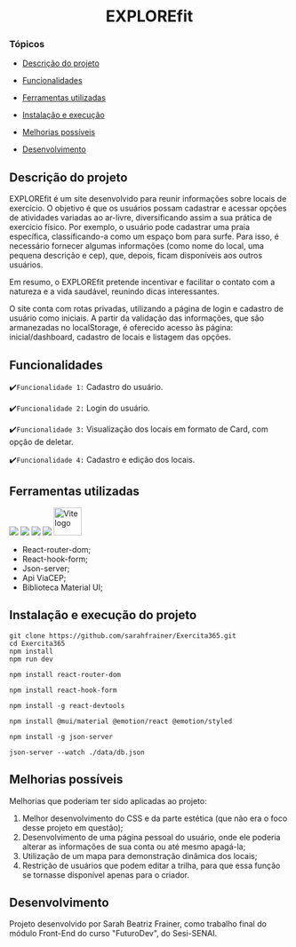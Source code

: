<h1 align="center"> EXPLOREfit </h1>

### Tópicos

- [Descrição do projeto](#descrição-do-projeto)

- [Funcionalidades](#funcionalidades)

- [Ferramentas utilizadas](#ferramentas-utilizadas)

- [Instalação e execução](#instalação-e-execução-do-projeto)

- [Melhorias possíveis](#melhorias-possíveis)

- [Desenvolvimento](#desenvolvimento)


## Descrição do projeto

EXPLOREfit é um site desenvolvido para reunir informações sobre locais de exercício. O objetivo é que os usuários possam cadastrar e acessar opções de atividades variadas ao ar-livre, diversificando assim a sua prática de exercício físico. Por exemplo, o usuário pode cadastrar uma praia específica, classificando-a como um espaço bom para surfe. Para isso, é necessário fornecer algumas informações (como nome do local, uma pequena descrição e cep), que, depois, ficam disponíveis aos outros usuários.

Em resumo, o EXPLOREfit pretende incentivar e facilitar o contato com a natureza e a vida saudável, reunindo dicas interessantes.

O site conta com rotas privadas, utilizando a página de login e cadastro de usuário como iniciais. A partir da validação das informações, que são armanezadas no localStorage, é oferecido acesso às página: inicial/dashboard, cadastro de locais e listagem das opções.


## Funcionalidades

:heavy_check_mark:`Funcionalidade 1:` Cadastro do usuário.

:heavy_check_mark:`Funcionalidade 2:` Login do usuário.

:heavy_check_mark:`Funcionalidade 3:` Visualização dos locais em formato de Card, com opção de deletar.

:heavy_check_mark:`Funcionalidade 4:` Cadastro e edição dos locais.


## Ferramentas utilizadas

<img src="https://img.shields.io/badge/JavaScript-F7DF1E?style=for-the-badge&logo=javascript&logoColor=black"/>
<img src="https://img.shields.io/badge/HTML5-E34F26?style=for-the-badge&logo=html5&logoColor=white"/>
<img src="https://img.shields.io/badge/React-20232A?style=for-the-badge&logo=react&logoColor=61DAFB"/>
<img src="https://as2.ftcdn.net/v2/jpg/02/49/94/27/1000_F_249942709_30yeu8oRHYK3flNN2OMW22NqbDQx4Kcx.jpg/>

<p align="left">
  <a href="https://vitejs.dev" target="_blank" rel="noopener noreferrer">
    <img height="50"  src="https://vitejs.dev/logo.svg" alt="Vite logo">
  </a>
</p>

* React-router-dom;
* React-hook-form;
* Json-server;
* Api ViaCEP;
* Biblioteca Material UI;


## Instalação e execução do projeto

```
git clone https://github.com/sarahfrainer/Exercita365.git
cd Exercita365
npm install
npm run dev

```

```
npm install react-router-dom

```

```
npm install react-hook-form
```

```
npm install -g react-devtools
```

```
npm install @mui/material @emotion/react @emotion/styled
```

```
npm install -g json-server
```

```
json-server --watch ./data/db.json
```

## Melhorias possíveis

Melhorias que poderiam ter sido aplicadas ao projeto:

1. Melhor desenvolvimento do CSS e da parte estética (que não era o foco desse projeto em questão);
2. Desenvolvimento de uma página pessoal do usuário, onde ele poderia alterar as informações de sua conta ou até mesmo apagá-la;
3. Utilização de um mapa para demonstração dinâmica dos locais;
4. Restrição de usuários que podem editar a trilha, para que essa função se tornasse disponível apenas para o criador.


## Desenvolvimento

Projeto desenvolvido por Sarah Beatriz Frainer, como trabalho final do módulo Front-End do curso "FuturoDev", do Sesi-SENAI.
